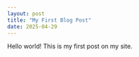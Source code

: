 ```yaml
---
layout: post
title: "My First Blog Post"
date: 2025-04-29
---
```


Hello world! This is my first post on my site.
